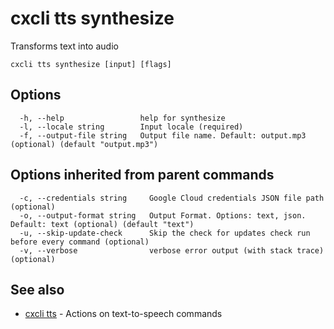 # cxcli tts synthesize

Transforms text into audio

```
cxcli tts synthesize [input] [flags]
```

## Options

```
  -h, --help                 help for synthesize
  -l, --locale string        Input locale (required)
  -f, --output-file string   Output file name. Default: output.mp3 (optional) (default "output.mp3")
```

## Options inherited from parent commands

```
  -c, --credentials string     Google Cloud credentials JSON file path (optional)
  -o, --output-format string   Output Format. Options: text, json. Default: text (optional) (default "text")
  -u, --skip-update-check      Skip the check for updates check run before every command (optional)
  -v, --verbose                verbose error output (with stack trace) (optional)
```

## See also

* [cxcli tts](/cmd/cxcli_tts/)	 - Actions on text-to-speech commands

